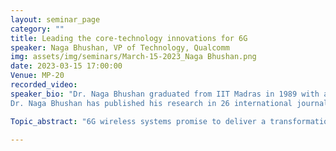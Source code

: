 ```yaml
---
layout: seminar_page
category: ""
title: Leading the core-technology innovations for 6G
speaker: Naga Bhushan, VP of Technology, Qualcomm
img: assets/img/seminars/March-15-2023_Naga Bhushan.png
date: 2023-03-15 17:00:00 
Venue: MP-20
recorded_video:
speaker_bio: "Dr. Naga Bhushan graduated from IIT Madras in 1989 with a bachelor's degree in electrical engineering. He obtained his Masters’ and Ph.D. in Electrical Engineering from Cornell University in Ithaca, New York. He then joined Qualcomm Incorporated, where he has been serving as VP of Technology, responsible for multiple generations for wireless systems R&D, technology-validation and promotion. With more than two decades of contributions in the telecommunications sector, he has been working towards advancement of communication theory and innovative implementation of advanced algorithms & designs, leading to the commercial realization of Broadband Wireless Technologies including 3G (EV-DO), 4G (UMB, LTE, LTE-A, LTE-U), 5G-NR and 5G-Advanced --- air-interface standards that constitute the bedrock of ongoing smartphone and wireless revolution.   
Dr. Naga Bhushan has published his research in 26 international journals and conferences, and has over 600 issued US patents spanning 3G, 4G and 5G wireless systems (5000+ worldwide), along with over 150 active patent applications.  He was recognized with a Distinguished Alumnus Award (DAA) by IIT Madras, in 2018."

Topic_abstract: "6G wireless systems promise to deliver a transformational impact on various spheres of economic activity, including automobile, manufacturing, industrial (IoT), agriculture, social/ecological sustainability, healthcare, smart cities and so on.  In this talk, we touch upon some of the core technologies and features of the air-interface, that provide these capabilities.  In particular, we talk about the role of wireless AI, advanced coding, modulation & multi-access, advanced duplexing, high-frequency bands (including  subTHz), Advanced MIMO (Mega/super-massive MIMO, LoS-MIMO), multi-hop topologies (smart-repeater, intelligent reflective surfaces), and so on."

---
```


